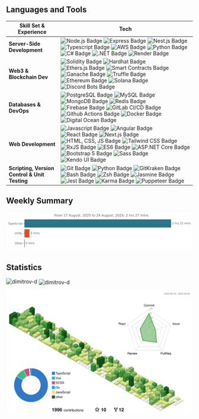 ## Languages and Tools

| Skill Set & Experience | Tech |
|--------------------------------------------------|------------------------------------------------------------------------------------------------------------------------------------------------------------------------------------------------------------------------------------------------------------------------------------------------------------------------------------------------------------------------------------------------------------------------------------------------------------------------------------------------------------------------------------------------------------------------------------------------------------------------------------------------------------------------------------------------------------------------------------------------------------------------------------------------------------------------------------------------------------------------------------------------------------------------------------------------------------------------------------------------------------------------------------------------------------------------------------------------------------------------------------------------------------------------------------------------------------------------------------------------------------------------------------------------------------------------------------------------------------------------------------------------------------------------------------------------------------------------------------------------------------------------------------------------------------------------------------------------------------------------------------------------------------------------------------------------------|
| **Server-Side Development**                      | ![Node.js Badge](https://img.shields.io/badge/-Node.js-339933?style=for-the-badge&logo=node.js&logoColor=white) ![Express Badge](https://img.shields.io/badge/-express-000000?style=for-the-badge&logo=express&logoColor=white) ![Nest.js Badge](https://img.shields.io/badge/-Nest.js-E0234E?style=for-the-badge&logo=nestjs&logoColor=white) ![Typescript Badge](https://img.shields.io/badge/-Typescript-3178C6?style=for-the-badge&logo=typescript&logoColor=white) ![AWS Badge](https://img.shields.io/badge/AWS-232F3E?style=for-the-badge&logo=amazon&logoColor=white) ![Python Badge](https://img.shields.io/badge/-Python-3776AB?style=for-the-badge&logo=python&logoColor=white) ![C# Badge](https://img.shields.io/badge/C%23-239120?style=for-the-badge&logo=c-sharp&logoColor=white) ![.NET Badge](https://img.shields.io/badge/-.NET-512BD4?style=for-the-badge&logoColor=white) ![Render Badge](https://img.shields.io/badge/-Render-FFFFFF?style=for-the-badge&logoColor=white) |
| **Web3 & Blockchain Dev**                       | ![Solidity Badge](https://img.shields.io/badge/-Solidity-363636?style=for-the-badge&logo=solidity&logoColor=white) ![Hardhat Badge](https://img.shields.io/badge/-Hardhat-F3C611?style=for-the-badge&logo=hardhat&logoColor=white) ![Ethers.js Badge](https://img.shields.io/badge/-Ethers.js-663399?style=for-the-badge&logo=ethereum&logoColor=white) ![Smart Contracts Badge](https://img.shields.io/badge/-Smart%20Contracts-363636?style=for-the-badge&logo=ethereum&logoColor=white) ![Ganache Badge](https://img.shields.io/badge/-Ganache-FF7139?style=for-the-badge&logo=ganache&logoColor=white) ![Truffle Badge](https://img.shields.io/badge/-Truffle-5E0E02?style=for-the-badge&logo=truffle&logoColor=white) ![Ethereum Badge](https://img.shields.io/badge/-Ethereum-3C3C3D?style=for-the-badge&logo=ethereum&logoColor=white) ![Solana Badge](https://img.shields.io/badge/-Solana-381F56?style=for-the-badge&logo=solana&logoColor=white) ![Discord Bots Badge](https://img.shields.io/badge/-Discord%20Bots-7289DA?style=for-the-badge&logo=discord&logoColor=white) |
| **Databases & DevOps**                           | ![PostgreSQL Badge](https://img.shields.io/badge/-PostgreSQL-336791?style=for-the-badge&logo=postgresql&logoColor=white) ![MySQL Badge](https://img.shields.io/badge/-MySQL-4479A1?style=for-the-badge&logo=mysql&logoColor=white) ![MongoDB Badge](https://img.shields.io/badge/-MongoDB-47A248?style=for-the-badge&logo=mongodb&logoColor=white) ![Redis Badge](https://img.shields.io/badge/-Redis-F54338?style=for-the-badge&logo=redis&logoColor=white)  ![Firebase Badge](https://img.shields.io/badge/-Firebase-FFCA28?style=for-the-badge&logo=firebase&logoColor=black) ![GitLab CI/CD Badge](https://img.shields.io/badge/-GitLab%20CI%2FCD-FC6D26?style=for-the-badge&logo=gitlab&logoColor=white) ![Github Actions Badge](https://img.shields.io/badge/-Github%20Actions-151B23?style=for-the-badge&logo=github-actions&logoColor=white) ![Docker Badge](https://img.shields.io/badge/-Docker-2496ED?style=for-the-badge&logo=docker&logoColor=white) ![Digital Ocean Badge](https://img.shields.io/badge/-Digital%20Ocean-0080FF?style=for-the-badge&logo=digital-ocean&logoColor=white) |
| **Web Development**                              | ![Javascript Badge](https://img.shields.io/badge/JavaScript-F7DF1E?style=for-the-badge&logo=javascript&logoColor=black) ![Angular Badge](https://img.shields.io/badge/-Angular-DD0031?style=for-the-badge&logo=angular&logoColor=white) ![React Badge](https://img.shields.io/badge/-React-61DAFB?style=for-the-badge&logo=react&logoColor=black) ![Next.js Badge](https://img.shields.io/badge/-Next.js-000000?style=for-the-badge&logo=next.js&logoColor=white) ![HTML, CSS, JS Badge](https://img.shields.io/badge/-HTML%2C%20CSS%2C%20JS-E34F26?style=for-the-badge&logo=html5&logoColor=white)  ![Tailwind CSS Badge](https://img.shields.io/badge/-Tailwind%20CSS-38B2AC?style=for-the-badge&logo=tailwind-css&logoColor=white) ![RxJS Badge](https://img.shields.io/badge/-RxJS-B7178C?style=for-the-badge&logo=reactivex&logoColor=white) ![ES6 Badge](https://img.shields.io/badge/-ES6-F7DF1E?style=for-the-badge&logo=javascript&logoColor=black) ![ASP.NET Core Badge](https://img.shields.io/badge/-ASP.NET%20Core-512BD4?style=for-the-badge&logo=dot-net&logoColor=white) ![Bootstrap 5 Badge](https://img.shields.io/badge/-Bootstrap%205-7952B3?style=for-the-badge&logo=bootstrap&logoColor=white) ![Sass Badge](https://img.shields.io/badge/-Sass-CC6699?style=for-the-badge&logo=sass&logoColor=white) ![Kendo UI Badge](https://img.shields.io/badge/-Kendo%20UI-5F259F?style=for-the-badge&logo=kendo-ui&logoColor=white) |
| **Scripting, Version Control & Unit Testing**    | ![Git Badge](https://img.shields.io/badge/-Git-F05032?style=for-the-badge&logo=git&logoColor=white) ![Python Badge](https://img.shields.io/badge/-Python-3776AB?style=for-the-badge&logo=python&logoColor=white) ![GitKraken Badge](https://img.shields.io/badge/-GitKraken-179287?style=for-the-badge&logo=gitkraken&logoColor=white) ![Bash Badge](https://img.shields.io/badge/-Bash-4EAA25?style=for-the-badge&logo=gnu-bash&logoColor=white) ![Zsh Badge](https://img.shields.io/badge/-Zsh-2D2D2D?style=for-the-badge&logo=zsh&logoColor=white) ![Jasmine Badge](https://img.shields.io/badge/-Jasmine-8A4182?style=for-the-badge&logo=jasmine&logoColor=white) ![Jest Badge](https://img.shields.io/badge/Jest-323330?style=for-the-badge&logo=Jest&logoColor=white) ![Karma Badge](https://img.shields.io/badge/-Karma-2D2D2D?style=for-the-badge&logo=karma&logoColor=white) ![Puppeteer Badge](https://img.shields.io/badge/-Puppeteer-40B5A4?style=for-the-badge&logo=puppeteer&logoColor=white) |

## Weekly Summary
<!--START_SECTION:waka-->
<img src="https://github.com/dimitrov-d/dimitrov-d/blob/master/images/stat.svg" alt="Wakatime Activity"/>
<!--END_SECTION:waka-->


## Statistics
<p><img align="left" src="https://github-readme-stats.vercel.app/api/top-langs?username=dimitrov-d&show_icons=true&locale=en&layout=compact" alt="dimitrov-d" /></p>

<p>&nbsp;<img align="center" src="https://github-readme-stats.vercel.app/api?username=dimitrov-d&show_icons=true&locale=en" alt="dimitrov-d" /></p>

<!-- <p align="left"> <a href="https://github.com/ryo-ma/github-profile-trophy"><img src="https://github-profile-trophy.vercel.app/?username=dimitrov-d&column=5&margin-w=15&margin-h=15" alt="dimitrov-d" /></a> </p> -->

<!--   profile-green-animate -->
![](./profile-3d-contrib/profile-green-animate.svg)
